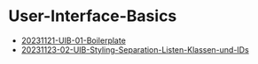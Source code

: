 # User-Interface-Basics

- [20231121-UIB-01-Boilerplate](https://github.com/WD-23-D10-A/UIB-01-Boilerplate)
- [20231123-02-UIB-Styling-Separation-Listen-Klassen-und-IDs](https://github.com/WD-23-D10-A/02-UIB-Styling-Separation-Listen-Klassen-und-IDs)
